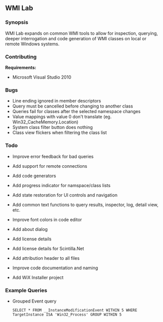 ## WMI Lab
### Synopsis
WMI Lab expands on common WMI tools to allow for inspection, querying, deeper interrogation and code generation of WMI classes on local or remote Windows systems.

### Contributing
__Requirements:__

* Microsoft Visual Studio 2010

### Bugs
* Line ending ignored in member descriptors
* Query must be cancelled before changing to another class
* Queries fail for classes after the selected namespace changes
* Value mappings with value 0 don't translate (eg. Win32_CacheMemory.Location)
* System class filter button does nothing
* Class view flickers when filtering the class list

### Todo
* Improve error feedback for bad queries
* Add support for remote connections
* Add code generators
* Add progress indicator for namspace/class lists
* Add state restoration for UI controls and navigation
* Add common text functions to query results, inspector, log, detail view, etc.
* Improve font colors in code editor

* Add about dialog
* Add license details
* Add license details for Scintilla.Net
* Add attribution header to all files
* Improve code documentation and naming
* Add WiX Installer project

### Example Queries

* Grouped Event query

  `SELECT * FROM __InstanceModificationEvent WITHIN 5 WHERE TargetInstance ISA 'Win32_Process' GROUP WITHIN 5`
  
  